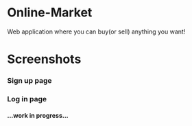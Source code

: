 # Online-Market
Web application where you can buy(or sell) anything you want!

# Screenshots
### Sign up page

### Log in page


#### ...work in progress...
